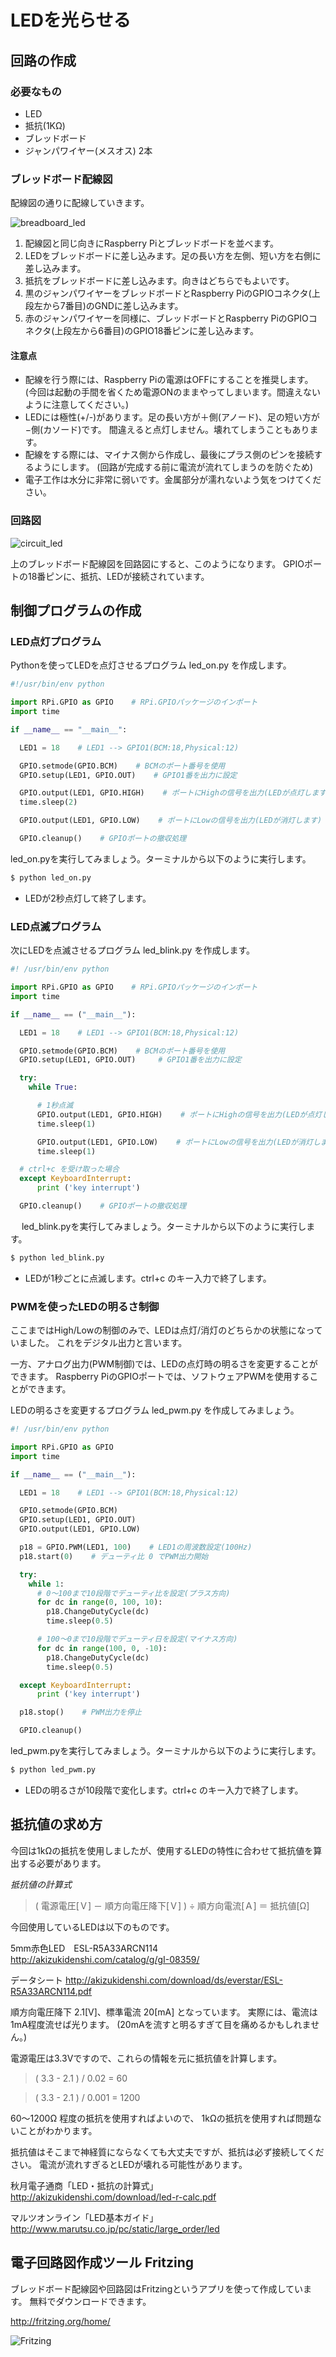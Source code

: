 # LEDを光らせる

## 回路の作成
### 必要なもの

* LED
* 抵抗(1KΩ)
* ブレッドボード
* ジャンパワイヤー(メスオス) 2本

### ブレッドボード配線図

配線図の通りに配線していきます。

![breadboard_led](img/RPi3_breadboard_led.png) 

1. 配線図と同じ向きにRaspberry Piとブレッドボードを並べます。
2. LEDをブレッドボードに差し込みます。足の長い方を左側、短い方を右側に差し込みます。
3. 抵抗をブレッドボードに差し込みます。向きはどちらでもよいです。
4. 黒のジャンパワイヤーをブレッドボードとRaspberry PiのGPIOコネクタ(上段左から7番目)のGNDに差し込みます。
5. 赤のジャンパワイヤーを同様に、ブレッドボードとRaspberry PiのGPIOコネクタ(上段左から6番目)のGPIO18番ピンに差し込みます。

#### 注意点
* 配線を行う際には、Raspberry Piの電源はOFFにすることを推奨します。
(今回は起動の手間を省くため電源ONのままやってしまいます。間違えないように注意してください。)
* LEDには極性(+/-)があります。足の長い方が＋側(アノード)、足の短い方が−側(カソード)です。
間違えると点灯しません。壊れてしまうこともあります。
* 配線をする際には、マイナス側から作成し、最後にプラス側のピンを接続するようにします。
(回路が完成する前に電流が流れてしまうのを防ぐため)
* 電子工作は水分に非常に弱いです。金属部分が濡れないよう気をつけてください。

### 回路図

![circuit_led](img/RPi3_circuit_led.png)

上のブレッドボード配線図を回路図にすると、このようになります。
GPIOポートの18番ピンに、抵抗、LEDが接続されています。

## 制御プログラムの作成
### LED点灯プログラム

Pythonを使ってLEDを点灯させるプログラム led_on.py を作成します。

```python
#!/usr/bin/env python

import RPi.GPIO as GPIO    # RPi.GPIOパッケージのインポート
import time

if __name__ == "__main__":

  LED1 = 18    # LED1 --> GPIO1(BCM:18,Physical:12)

  GPIO.setmode(GPIO.BCM)    # BCMのポート番号を使用
  GPIO.setup(LED1, GPIO.OUT)    # GPIO1番を出力に設定

  GPIO.output(LED1, GPIO.HIGH)    # ポートにHighの信号を出力(LEDが点灯します)
  time.sleep(2)

  GPIO.output(LED1, GPIO.LOW)    # ポートにLowの信号を出力(LEDが消灯します)

  GPIO.cleanup()    # GPIOポートの撤収処理
```

led_on.pyを実行してみましょう。ターミナルから以下のように実行します。
```bash
$ python led_on.py
```

* LEDが2秒点灯して終了します。
　

### LED点滅プログラム

次にLEDを点滅させるプログラム led_blink.py を作成します。

```python
#! /usr/bin/env python

import RPi.GPIO as GPIO    # RPi.GPIOパッケージのインポート
import time

if __name__ == ("__main__"):

  LED1 = 18    # LED1 --> GPIO1(BCM:18,Physical:12)

  GPIO.setmode(GPIO.BCM)    # BCMのポート番号を使用
  GPIO.setup(LED1, GPIO.OUT)     # GPIO1番を出力に設定

  try:
    while True:

      # 1秒点滅
      GPIO.output(LED1, GPIO.HIGH)    # ポートにHighの信号を出力(LEDが点灯します)
      time.sleep(1)

      GPIO.output(LED1, GPIO.LOW)    # ポートにLowの信号を出力(LEDが消灯します)
      time.sleep(1)

  # ctrl+c を受け取った場合
  except KeyboardInterrupt:
      print ('key interrupt')

  GPIO.cleanup()    # GPIOポートの撤収処理
```
　
led_blink.pyを実行してみましょう。ターミナルから以下のように実行します。
```bash
$ python led_blink.py
```

* LEDが1秒ごとに点滅します。ctrl+c のキー入力で終了します。
　

### PWMを使ったLEDの明るさ制御
ここまではHigh/Lowの制御のみで、LEDは点灯/消灯のどちらかの状態になっていました。
これをデジタル出力と言います。

一方、アナログ出力(PWM制御)では、LEDの点灯時の明るさを変更することができます。
Raspberry PiのGPIOポートでは、ソフトウェアPWMを使用することができます。

LEDの明るさを変更するプログラム led_pwm.py を作成してみましょう。

```python
#! /usr/bin/env python

import RPi.GPIO as GPIO
import time

if __name__ == ("__main__"):

  LED1 = 18    # LED1 --> GPIO1(BCM:18,Physical:12)

  GPIO.setmode(GPIO.BCM)
  GPIO.setup(LED1, GPIO.OUT)
  GPIO.output(LED1, GPIO.LOW)

  p18 = GPIO.PWM(LED1, 100)    # LED1の周波数設定(100Hz)
  p18.start(0)    # デューティ比 0 でPWM出力開始

  try:
    while 1:
      # 0〜100まで10段階でデューティ比を設定(プラス方向)
      for dc in range(0, 100, 10):
        p18.ChangeDutyCycle(dc)
        time.sleep(0.5)

      # 100〜0まで10段階でデューティ日を設定(マイナス方向)
      for dc in range(100, 0, -10):
        p18.ChangeDutyCycle(dc)
        time.sleep(0.5)

  except KeyboardInterrupt:
      print ('key interrupt')

  p18.stop()    # PWM出力を停止

  GPIO.cleanup()
```

led_pwm.pyを実行してみましょう。ターミナルから以下のように実行します。
```bash
$ python led_pwm.py
```

* LEDの明るさが10段階で変化します。ctrl+c のキー入力で終了します。

## 抵抗値の求め方
今回は1kΩの抵抗を使用しましたが、使用するLEDの特性に合わせて抵抗値を算出する必要があります。

_抵抗値の計算式_
> ( 電源電圧[Ｖ] － 順方向電圧降下[Ｖ] ) ÷ 順方向電流[Ａ] ＝ 抵抗値[Ω]

今回使用しているLEDは以下のものです。

5mm赤色LED　ESL-R5A33ARCN114　
http://akizukidenshi.com/catalog/g/gI-08359/

データシート
http://akizukidenshi.com/download/ds/everstar/ESL-R5A33ARCN114.pdf

順方向電圧降下 2.1[V]、標準電流 20[mA] となっています。
実際には、電流は1mA程度流せば光ります。
(20mAを流すと明るすぎて目を痛めるかもしれません。)

電源電圧は3.3Vですので、これらの情報を元に抵抗値を計算します。

> ( 3.3 - 2.1 ) / 0.02 = 60

> ( 3.3 - 2.1 ) / 0.001 = 1200

60〜1200Ω 程度の抵抗を使用すればよいので、
1kΩの抵抗を使用すれば問題ないことがわかります。

抵抗値はそこまで神経質にならなくても大丈夫ですが、抵抗は必ず接続してください。
電流が流れすぎるとLEDが壊れる可能性があります。

秋月電子通商「LED・抵抗の計算式」　
http://akizukidenshi.com/download/led-r-calc.pdf

マルツオンライン「LED基本ガイド」
http://www.marutsu.co.jp/pc/static/large_order/led


## 電子回路図作成ツール Fritzing
ブレッドボード配線図や回路図はFritzingというアプリを使って作成しています。
無料でダウンロードできます。

http://fritzing.org/home/

![Fritzing](img/Fritzing_screenshot.png)

